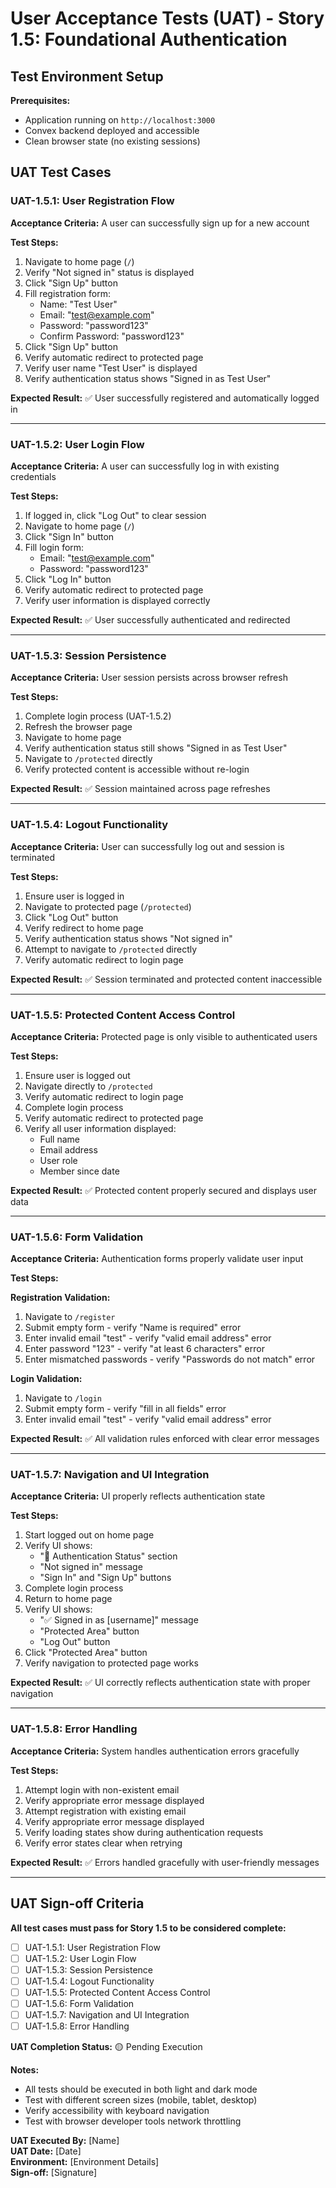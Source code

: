 # User Acceptance Tests (UAT) - Story 1.5: Foundational Authentication

## Test Environment Setup

**Prerequisites:**

- Application running on `http://localhost:3000`
- Convex backend deployed and accessible
- Clean browser state (no existing sessions)

## UAT Test Cases

### UAT-1.5.1: User Registration Flow

**Acceptance Criteria:** A user can successfully sign up for a new account

**Test Steps:**

1. Navigate to home page (`/`)
2. Verify "Not signed in" status is displayed
3. Click "Sign Up" button
4. Fill registration form:
   - Name: "Test User"
   - Email: "test@example.com"
   - Password: "password123"
   - Confirm Password: "password123"
5. Click "Sign Up" button
6. Verify automatic redirect to protected page
7. Verify user name "Test User" is displayed
8. Verify authentication status shows "Signed in as Test User"

**Expected Result:** ✅ User successfully registered and automatically logged in

---

### UAT-1.5.2: User Login Flow

**Acceptance Criteria:** A user can successfully log in with existing credentials

**Test Steps:**

1. If logged in, click "Log Out" to clear session
2. Navigate to home page (`/`)
3. Click "Sign In" button
4. Fill login form:
   - Email: "test@example.com"
   - Password: "password123"
5. Click "Log In" button
6. Verify automatic redirect to protected page
7. Verify user information is displayed correctly

**Expected Result:** ✅ User successfully authenticated and redirected

---

### UAT-1.5.3: Session Persistence

**Acceptance Criteria:** User session persists across browser refresh

**Test Steps:**

1. Complete login process (UAT-1.5.2)
2. Refresh the browser page
3. Navigate to home page
4. Verify authentication status still shows "Signed in as Test User"
5. Navigate to `/protected` directly
6. Verify protected content is accessible without re-login

**Expected Result:** ✅ Session maintained across page refreshes

---

### UAT-1.5.4: Logout Functionality

**Acceptance Criteria:** User can successfully log out and session is terminated

**Test Steps:**

1. Ensure user is logged in
2. Navigate to protected page (`/protected`)
3. Click "Log Out" button
4. Verify redirect to home page
5. Verify authentication status shows "Not signed in"
6. Attempt to navigate to `/protected` directly
7. Verify automatic redirect to login page

**Expected Result:** ✅ Session terminated and protected content inaccessible

---

### UAT-1.5.5: Protected Content Access Control

**Acceptance Criteria:** Protected page is only visible to authenticated users

**Test Steps:**

1. Ensure user is logged out
2. Navigate directly to `/protected`
3. Verify automatic redirect to login page
4. Complete login process
5. Verify automatic redirect to protected page
6. Verify all user information displayed:
   - Full name
   - Email address
   - User role
   - Member since date

**Expected Result:** ✅ Protected content properly secured and displays user data

---

### UAT-1.5.6: Form Validation

**Acceptance Criteria:** Authentication forms properly validate user input

**Test Steps:**

**Registration Validation:**

1. Navigate to `/register`
2. Submit empty form - verify "Name is required" error
3. Enter invalid email "test" - verify "valid email address" error
4. Enter password "123" - verify "at least 6 characters" error
5. Enter mismatched passwords - verify "Passwords do not match" error

**Login Validation:**

1. Navigate to `/login`
2. Submit empty form - verify "fill in all fields" error
3. Enter invalid email "test" - verify "valid email address" error

**Expected Result:** ✅ All validation rules enforced with clear error messages

---

### UAT-1.5.7: Navigation and UI Integration

**Acceptance Criteria:** UI properly reflects authentication state

**Test Steps:**

1. Start logged out on home page
2. Verify UI shows:
   - "🔐 Authentication Status" section
   - "Not signed in" message
   - "Sign In" and "Sign Up" buttons
3. Complete login process
4. Return to home page
5. Verify UI shows:
   - "✅ Signed in as [username]" message
   - "Protected Area" button
   - "Log Out" button
6. Click "Protected Area" button
7. Verify navigation to protected page works

**Expected Result:** ✅ UI correctly reflects authentication state with proper navigation

---

### UAT-1.5.8: Error Handling

**Acceptance Criteria:** System handles authentication errors gracefully

**Test Steps:**

1. Attempt login with non-existent email
2. Verify appropriate error message displayed
3. Attempt registration with existing email
4. Verify appropriate error message displayed
5. Verify loading states show during authentication requests
6. Verify error states clear when retrying

**Expected Result:** ✅ Errors handled gracefully with user-friendly messages

---

## UAT Sign-off Criteria

**All test cases must pass for Story 1.5 to be considered complete:**

- [ ] UAT-1.5.1: User Registration Flow
- [ ] UAT-1.5.2: User Login Flow
- [ ] UAT-1.5.3: Session Persistence
- [ ] UAT-1.5.4: Logout Functionality
- [ ] UAT-1.5.5: Protected Content Access Control
- [ ] UAT-1.5.6: Form Validation
- [ ] UAT-1.5.7: Navigation and UI Integration
- [ ] UAT-1.5.8: Error Handling

**UAT Completion Status:** 🟡 Pending Execution

**Notes:**

- All tests should be executed in both light and dark mode
- Test with different screen sizes (mobile, tablet, desktop)
- Verify accessibility with keyboard navigation
- Test with browser developer tools network throttling

**UAT Executed By:** [Name]  
**UAT Date:** [Date]  
**Environment:** [Environment Details]  
**Sign-off:** [Signature]
